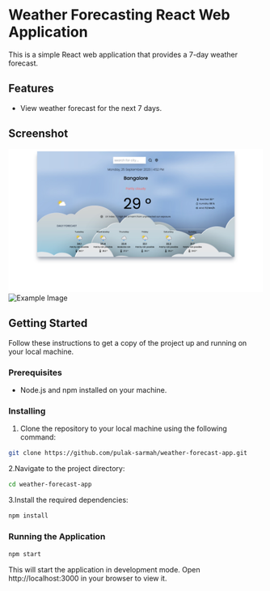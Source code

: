 # Weather Forecasting React Web Application

This is a simple React web application that provides a 7-day weather forecast.

## Features

- View weather forecast for the next 7 days.

## Screenshot

![Example Image](public/demo.png)
![Example Image](public/demo2.png)

## Getting Started

Follow these instructions to get a copy of the project up and running on your local machine.

### Prerequisites

- Node.js and npm installed on your machine.

### Installing

1. Clone the repository to your local machine using the following command:

```bash
git clone https://github.com/pulak-sarmah/weather-forecast-app.git
```

2.Navigate to the project directory:

```bash
cd weather-forecast-app
```

3.Install the required dependencies:

```bash
npm install
```

### Running the Application

```bash
npm start
```

This will start the application in development mode. Open http://localhost:3000 in your browser to view it.
